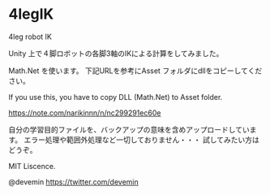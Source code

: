 # 4legIK
4leg robot IK

Unity 上で４脚ロボットの各脚3軸のIKによる計算をしてみました。

Math.Net を使います。
下記URLを参考にAsset フォルダにdllをコピーしてください。

If you use this, you have to copy DLL (Math.Net) to Asset folder.

https://note.com/narikinnn/n/nc299291ec60e



自分の学習目的ファイルを、バックアップの意味を含めアップロードしています。
エラー処理や範囲外処理など一切しておりません・・・
試してみたい方はどうぞ。



MIT Liscence.


@devemin
https://twitter.com/devemin
